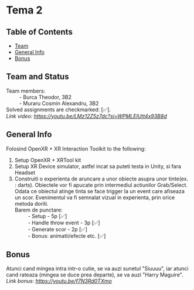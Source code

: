 # Tema 2 

## Table of Contents
* [Team](#team-and-status)
* [General Info](#general-information)  
* [Bonus](#bonus)  
 
## Team and Status
Team members:  
&emsp; &emsp; - Burca Theodor, 3B2  
&emsp; &emsp; - Muraru Cosmin Alexandru, 3B2  
Solved assignments are checkmarked: [✅].  
*Link video: https://youtu.be/LMz12Z5z7dc?si=WPMLEIUtt4x93B8d*  

 
## General Info
Folosind OpenXR + XR Interaction Toolkit to the following:  
1) Setup OpenXR + XRTool kit  
2) Setup XR Device simulator, astfel incat sa puteti testa in Unity, si fara Headset  
3) Construiti o experienta de aruncare a unor obiecte asupra unor tinte(ex. : darts). Obiectele vor fi apucate prin intermediul actiunilor Grab/Select. Odata ce obiectul atinge tinta se face trigger la un event care afiseaza un scor. Evenimentul va fi semnalat vizual in experienta, prin orice metoda doriti.  
Barem de punctare:  
&emsp; &emsp; - Setup - 5p [✅]  
&emsp; &emsp; - Handle throw event - 3p [✅]  
&emsp; &emsp; - Generate scor - 2p [✅]  
&emsp; &emsp; - Bonus: animatii/efecte etc. [✅]  


## Bonus
Atunci cand mingea intra intr-o cutie, se va auzi sunetul "Siuuuu", iar atunci cand rateaza (mingea se duce prea departe), se va auzi "Harry Maguire".  
*Link bonus: https://youtu.be/f7N3Rd0TXmo*  
